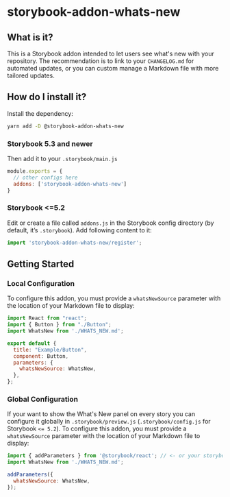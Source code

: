# storybook-addon-whats-new

## What is it?

This is a Storybook addon intended to let users see what's new with your repository. The recommendation is to link to your `CHANGELOG.md` for automated updates, or you can custom manage a Markdown file with more tailored updates.

## How do I install it?

Install the dependency:

``` sh
yarn add -D @storybook-addon-whats-new
```

### Storybook 5.3 and newer

Then add it to your `.storybook/main.js`

``` js
module.exports = {
  // other configs here
  addons: ['storybook-addon-whats-new']
}
```

### Storybook <=5.2

Edit or create a file called `addons.js` in the Storybook config directory (by default, it’s `.storybook`).
Add following content to it:

``` js
import 'storybook-addon-whats-new/register';
```

## Getting Started

### Local Configuration

To configure this addon, you must provide a `whatsNewSource` parameter with the location of your Markdown file to display:

``` js
import React from "react";
import { Button } from "./Button";
import WhatsNew from './WHATS_NEW.md';

export default {
  title: "Example/Button",
  component: Button,
  parameters: {
    whatsNewSource: WhatsNew,
  },
};
```

### Global Configuration

If your want to show the What's New panel on every story you can configure it globally in `.storybook/preview.js` (`.storybook/config.js` for Storybook `<= 5.2`).
To configure this addon, you must provide a `whatsNewSource` parameter with the location of your Markdown file to display:

``` js
import { addParameters } from '@storybook/react'; // <- or your storybook framework
import WhatsNew from './WHATS_NEW.md';

addParameters({
  whatsNewSource: WhatsNew,
});
```
